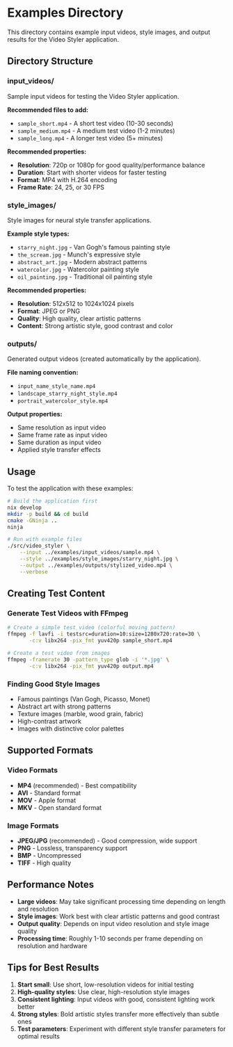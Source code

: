 # Examples Directory

This directory contains example input videos, style images, and output results for the Video Styler application.

## Directory Structure

### input_videos/
Sample input videos for testing the Video Styler application.

**Recommended files to add:**
- `sample_short.mp4` - A short test video (10-30 seconds)
- `sample_medium.mp4` - A medium test video (1-2 minutes)  
- `sample_long.mp4` - A longer test video (5+ minutes)

**Recommended properties:**
- **Resolution**: 720p or 1080p for good quality/performance balance
- **Duration**: Start with shorter videos for faster testing
- **Format**: MP4 with H.264 encoding
- **Frame Rate**: 24, 25, or 30 FPS

### style_images/
Style images for neural style transfer applications.

**Example style types:**
- `starry_night.jpg` - Van Gogh's famous painting style
- `the_scream.jpg` - Munch's expressive style
- `abstract_art.jpg` - Modern abstract patterns
- `watercolor.jpg` - Watercolor painting style
- `oil_painting.jpg` - Traditional oil painting style

**Recommended properties:**
- **Resolution**: 512x512 to 1024x1024 pixels
- **Format**: JPEG or PNG
- **Quality**: High quality, clear artistic patterns
- **Content**: Strong artistic style, good contrast and color

### outputs/
Generated output videos (created automatically by the application).

**File naming convention:**
- `input_name_style_name.mp4`
- `landscape_starry_night_style.mp4`
- `portrait_watercolor_style.mp4`

**Output properties:**
- Same resolution as input video
- Same frame rate as input video
- Same duration as input video
- Applied style transfer effects

## Usage

To test the application with these examples:

```bash
# Build the application first
nix develop
mkdir -p build && cd build
cmake -GNinja ..
ninja

# Run with example files
./src/video_styler \
    --input ../examples/input_videos/sample.mp4 \
    --style ../examples/style_images/starry_night.jpg \
    --output ../examples/outputs/stylized_video.mp4 \
    --verbose
```

## Creating Test Content

### Generate Test Videos with FFmpeg
```bash
# Create a simple test video (colorful moving pattern)
ffmpeg -f lavfi -i testsrc=duration=10:size=1280x720:rate=30 \
       -c:v libx264 -pix_fmt yuv420p sample_short.mp4

# Create a test video from images
ffmpeg -framerate 30 -pattern_type glob -i '*.jpg' \
       -c:v libx264 -pix_fmt yuv420p output.mp4
```

### Finding Good Style Images
- Famous paintings (Van Gogh, Picasso, Monet)
- Abstract art with strong patterns
- Texture images (marble, wood grain, fabric)
- High-contrast artwork
- Images with distinctive color palettes

## Supported Formats

### Video Formats
- **MP4** (recommended) - Best compatibility
- **AVI** - Standard format
- **MOV** - Apple format
- **MKV** - Open standard format

### Image Formats  
- **JPEG/JPG** (recommended) - Good compression, wide support
- **PNG** - Lossless, transparency support
- **BMP** - Uncompressed
- **TIFF** - High quality

## Performance Notes

- **Large videos**: May take significant processing time depending on length and resolution
- **Style images**: Work best with clear artistic patterns and good contrast
- **Output quality**: Depends on input video resolution and style image quality
- **Processing time**: Roughly 1-10 seconds per frame depending on resolution and hardware

## Tips for Best Results

1. **Start small**: Use short, low-resolution videos for initial testing
2. **High-quality styles**: Use clear, high-resolution style images
3. **Consistent lighting**: Input videos with good, consistent lighting work better
4. **Strong styles**: Bold artistic styles transfer more effectively than subtle ones
5. **Test parameters**: Experiment with different style transfer parameters for optimal results
